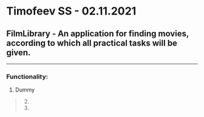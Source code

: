 # Timofeev SS  -  02.11.2021
## **FilmLibrary** - An application for finding movies, according to which all practical tasks will be given.
---
### Functionality:
1. Dummy
> 2.
> 3.

